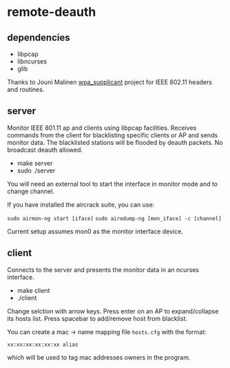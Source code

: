 # remote-deauth

dependencies
------------
- libpcap
- libncurses
- glib

Thanks to Jouni Malinen [wpa_supplicant](https://github.com/realdesktop/wpa_supplicant) project for IEEE 802.11 headers and routines.

server
------
Monitor IEEE 801.11 ap and clients using libpcap facilities.
Receives commands from the client for blacklisting specific clients or AP and sends monitor data.
The blacklisted stations will be flooded by deauth packets.
No broadcast deauth allowed.

- make server
- sudo ./server

You will need an external tool to start the interface in monitor mode and to
change channel.

If you have installed the aircrack suite, you can use:

`sudo airmon-ng start [iface]`
`sudo airodump-ng [mon_iface] -c [channel]`

Current setup assumes mon0 as the monitor interface device.

client
------
Connects to the server and presents the monitor data in an ncurses interface.

- make client
- ./client

Change selction with arrow keys.
Press enter on an AP to expand/collapse its hosts list.
Press spacebar to add/remove host from blacklist.

You can create a mac -> name mapping file `hosts.cfg` with the format:

`xx:xx:xx:xx:xx:xx alias`

which will be used to tag mac addresses owners in the program.


